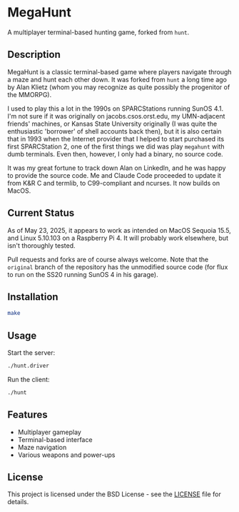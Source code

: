 # MegaHunt

A multiplayer terminal-based hunting game, forked from `hunt`.

## Description

MegaHunt is a classic terminal-based game where players navigate through a maze and hunt each other down. It was forked from `hunt` a long time ago by Alan Klietz (whom you may recognize as quite possibly the progenitor of the MMORPG).

I used to play this a lot in the 1990s on SPARCStations running SunOS 4.1. I'm not sure if it was originally on jacobs.csos.orst.edu, my UMN-adjacent friends' machines, or Kansas State University originally (I was quite the enthusiastic 'borrower' of shell accounts back then), but it is also certain that in 1993 when the Internet provider that I helped to start purchased its first SPARCStation 2, one of the first things we did was play `megahunt` with dumb terminals. Even then, however, I only had a binary, no source code.

It was my great fortune to track down Alan on LinkedIn, and he was happy to provide the source code. Me and Claude Code proceeded to update it from K&R C and termlib, to C99-compliant and ncurses. It now builds on MacOS.

## Current Status

As of May 23, 2025, it appears to work as intended on MacOS Sequoia 15.5, and Linux 5.10.103 on a Raspberry Pi 4. It will probably work elsewhere, but isn't thoroughly tested.

Pull requests and forks are of course always welcome. Note that the `original` branch of the repository has the unmodified source code (for flux to run on the SS20 running SunOS 4 in his garage).

## Installation

```bash
make
```

## Usage

Start the server:
```bash
./hunt.driver
```

Run the client:
```bash
./hunt
```
## Features

- Multiplayer gameplay
- Terminal-based interface
- Maze navigation
- Various weapons and power-ups

## License

This project is licensed under the BSD License - see the [LICENSE](LICENSE) file for details.
